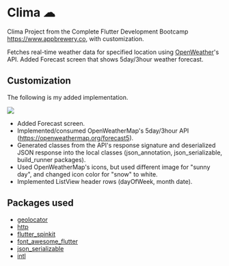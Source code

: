 # Clima ☁

Clima Project from the Complete Flutter Development Bootcamp https://www.appbrewery.co, with customization.

Fetches real-time weather data for specified location using [OpenWeather](https://openweathermap.org/)'s API. Added Forecast screen that shows 5day/3hour weather forecast.

## Customization

The following is my added implementation.

![](clima.gif)

- Added Forecast screen.
- Implemented/consumed OpenWeatherMap's 5day/3hour API (https://openweathermap.org/forecast5).
- Generated classes from the API's response signature and deserialized JSON response into the local classes (json_annotation, json_serializable, build_runner packages).
- Used OpenWeatherMap's icons, but used different image for "sunny day", and changed icon color for "snow" to white.
- Implemented ListView header rows (dayOfWeek, month date).

## Packages used
- [geolocator](https://pub.dev/packages/geolocator)
- [http](https://pub.dev/packages/http)
- [flutter_spinkit](https://pub.dev/packages/flutter_spinkit)
- [font_awesome_flutter](https://pub.dev/packages/font_awesome_flutter)
- [json_serializable](https://pub.dev/packages/json_serializable)
- [intl](https://pub.dev/packages/intl)
